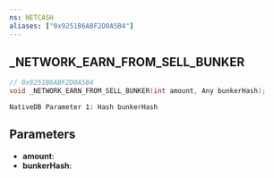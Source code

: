 ```yaml
---
ns: NETCASH
aliases: ["0x9251B6ABF2D0A5B4"]
---
```

## _NETWORK_EARN_FROM_SELL_BUNKER

```c
// 0x9251B6ABF2D0A5B4
void _NETWORK_EARN_FROM_SELL_BUNKER(int amount, Any bunkerHash);
```

```
NativeDB Parameter 1: Hash bunkerHash
```

## Parameters
* **amount**: 
* **bunkerHash**: 

